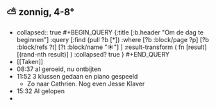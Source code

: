 ## ⛅ zonnig, 4-8°
- collapsed:: true
  #+BEGIN_QUERY 
  {:title [:b.header "Om de dag te beginnen"]
   :query [:find (pull ?b [*])
     :where 
       [?b :block/page ?p]
       [?b :block/refs ?t]
       [?t :block/name "☀️"]
   ]
   :result-transform ( fn [result] [(rand-nth result)] )
   :collapsed? true
  }
  #+END_QUERY
- [[Taken]]
- 08:37 al geroeid, nu ontbijten
- 11:52 3 klussen gedaan en piano gespeeld
	- Zo naar Cathrien. Nog even Jesse Klaver
- 15:32 Al gelopen
-